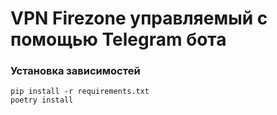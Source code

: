 # VPN Firezone управляемый с помощью Telegram бота

### Установка зависимостей
```
pip install -r requirements.txt
poetry install
```